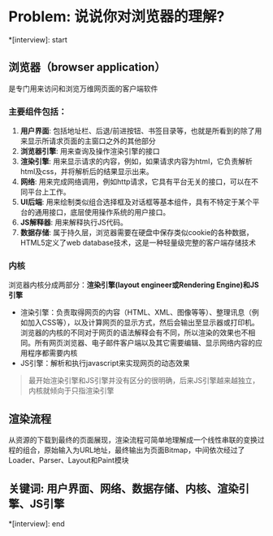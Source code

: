 # Problem: 说说你对浏览器的理解?

*[interview]: start

## 浏览器（browser application）

是专门用来访问和浏览万维网页面的客户端软件
### 主要组件包括：

1. **用户界面**: 包括地址栏、后退/前进按钮、书签目录等，也就是所看到的除了用来显示所请求页面的主窗口之外的其他部分
2. **浏览器引擎**: 用来查询及操作渲染引擎的接口
3. **渲染引擎**: 用来显示请求的内容，例如，如果请求内容为html，它负责解析html及css，并将解析后的结果显示出来。
4. **网络**: 用来完成网络调用，例如http请求，它具有平台无关的接口，可以在不同平台上工作。
5. **UI后端**: 用来绘制类似组合选择框及对话框等基本组件，具有不特定于某个平台的通用接口，底层使用操作系统的用户接口。
6. **JS解释器**: 用来解释执行JS代码。
7. **数据存储**: 属于持久层，浏览器需要在硬盘中保存类似cookie的各种数据，HTML5定义了web database技术，这是一种轻量级完整的客户端存储技术

### 内核
浏览器内核分成两部分：**渲染引擎(layout engineer或Rendering Engine)和JS引擎**

- 渲染引擎：负责取得网页的内容（HTML、XML、图像等等）、整理讯息（例如加入CSS等），以及计算网页的显示方式，然后会输出至显示器或打印机。浏览器的内核的不同对于网页的语法解释会有不同，所以渲染的效果也不相同。所有网页浏览器、电子邮件客户端以及其它需要编辑、显示网络内容的应用程序都需要内核
- JS引擎：解析和执行javascript来实现网页的动态效果
>最开始渲染引擎和JS引擎并没有区分的很明确，后来JS引擎越来越独立，内核就倾向于只指渲染引擎

## 渲染流程
从资源的下载到最终的页面展现，渲染流程可简单地理解成一个线性串联的变换过程的组合，原始输入为URL地址，最终输出为页面Bitmap，中间依次经过了Loader、Parser、Layout和Paint模块

## 关键词: 用户界面、网络、数据存储、内核、渲染引擎、JS引擎
*[interview]: end
